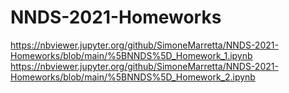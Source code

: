 # NNDS-2021-Homeworks

https://nbviewer.jupyter.org/github/SimoneMarretta/NNDS-2021-Homeworks/blob/main/%5BNNDS%5D_Homework_1.ipynb
https://nbviewer.jupyter.org/github/SimoneMarretta/NNDS-2021-Homeworks/blob/main/%5BNNDS%5D_Homework_2.ipynb
